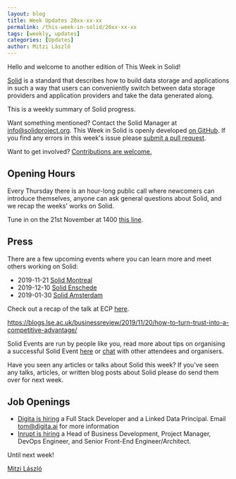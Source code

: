 ```yaml
---
layout: blog
title: Week Updates 20xx-xx-xx
permalink: /this-week-in-solid/20xx-xx-xx
tags: [weekly, updates]
categories: [Updates]
author: Mitzi László
---
```


Hello and welcome to another edition of This Week in Solid!

[Solid](https://solidproject.org) is a standard that describes how to build data storage and applications in such a way that users can conveniently switch between data storage providers and application providers and take the data generated along.

This is a weekly summary of Solid progress.

Want something mentioned? Contact the Solid Manager at info@solidproject.org. This Week in Solid is openly developed [on GitHub](http://github.com/solid/solidproject.org/blob/master/_posts/this-week-in-solid/next.md). If you find any errors in this week's issue please [submit a pull request](https://github.com/solid/solidproject.org/pulls).

Want to get involved? [Contributions are welcome.](https://solidproject.org/standardisation)

## Opening Hours

Every Thursday there is an hour-long public call where newcomers can introduce themselves, anyone can ask general questions about Solid, and we recap the weeks' works on Solid. 

Tune in on the 21st November at 1400 [this line](https://zoom.us/j/261297657).

## Press

There are a few upcoming events where you can learn more and meet others working on Solid: 
* 2019-11-21 [Solid Montreal](https://www.meetup.com/Montreal-Decentralized-Linked-Data-Meetup/events/266218723/?fbclid=IwAR2sJy5LIwzjJG52HSyfj88TSW4t5w_svUsWKA-STNG_e-pwrkfoLC5ROpE)
* 2019-12-10 [Solid Enschede](https://www.pilod.nl/wiki/Solid_Christmas_Meetup_Enschede_-_How_to_Fix_the_Internet!)
* 2019-01-30 [Solid Amsterdam](https://www.pilod.nl/wiki/2nd_Solid_Amsterdam_Meetup_%E2%80%93_January_30th,_2020)


Check out a recap of the talk at ECP [here](http://www.pilod.nl/wiki/Jaarcongres_ECP_2019_-_Solid_Session_Summary).

https://blogs.lse.ac.uk/businessreview/2019/11/20/how-to-turn-trust-into-a-competitive-advantage/ 

Solid Events are run by people like you, read more about tips on organising a successful Solid Event [here](https://solidproject.org/events) or [chat](https://forum.solidproject.org/c/solid-events) with other attendees and organisers. 



Have you seen any articles or talks about Solid this week? If you've seen any talks, articles, or written blog posts about Solid please do send them over for next week.

## Job Openings 

* [Digita is hiring](https://www.digita.ai/careers) a Full Stack Developer and a Linked Data Principal. Email tom@digita.ai for more information
* [Inrupt is hiring](https://inrupt.com/careers) a Head of Business Development, Project Manager, DevOps Engineer, and Senior Front-End Engineer/Architect.  

Until next week!

[Mitzi László](https://github.com/Mitzi-Laszlo)
